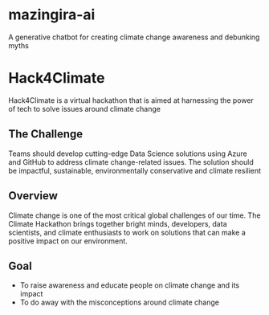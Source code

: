 # mazingira-ai
A generative chatbot for creating climate change awareness and debunking myths


# Hack4Climate

Hack4Climate is a virtual hackathon that is aimed at harnessing the power of tech to solve issues around climate change


## The Challenge
Teams should develop cutting-edge Data Science solutions using Azure and GitHub to address climate
change-related issues. The solution should be impactful, sustainable, environmentally
conservative and climate resilient
## Overview

Climate change is one of the most critical global challenges of our time. The Climate Hackathon brings together bright minds, developers, data scientists, and climate enthusiasts to work on solutions that can make a positive impact on our environment. 

## Goal

* To raise awareness and educate people on climate change and its impact
* To do away with the misconceptions around climate change

